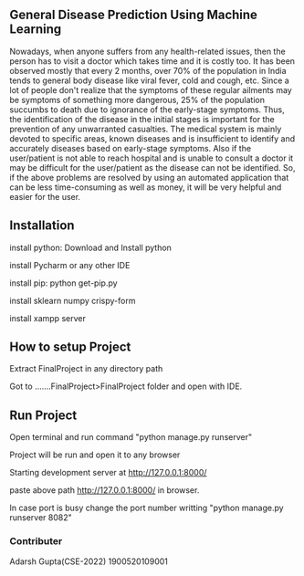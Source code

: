 ## General Disease Prediction Using Machine Learning


Nowadays, when anyone suffers from any health-related issues, then the person has to visit a
doctor which takes time and it is costly too. It has been observed mostly that every 2 months,
over 70% of the population in India tends to general body disease like viral fever, cold and
cough, etc. Since a lot of people don't realize that the symptoms of these regular ailments
may be symptoms of something more dangerous, 25% of the population succumbs to death
due to ignorance of the early-stage symptoms. Thus, the identification of the disease in the
initial stages is important for the prevention of any unwarranted casualties. The medical
system is mainly devoted to specific areas, known diseases and is insufficient to identify and
accurately diseases based on early-stage symptoms. Also if the user/patient is not able to
reach hospital and is unable to consult a doctor it may be difficult for the user/patient as the
disease can not be identified. So, if the above problems are resolved by using an automated
application that can be less time-consuming as well as money, it will be very helpful and
easier for the user.

## Installation

install python: Download and Install python

install Pycharm or any other IDE

install pip: python get-pip.py

install sklearn numpy crispy-form

install xampp server

## How to setup Project
Extract FinalProject in any directory path

Got to .......FinalProject>FinalProject folder and open with IDE.


## Run Project
Open terminal and run command   "python manage.py runserver"

Project will be run and open it to any browser 

Starting development server at http://127.0.0.1:8000/

paste above path http://127.0.0.1:8000/ in browser.

In case port is busy change the port number writting "python manage.py runserver 8082"

### Contributer
Adarsh Gupta(CSE-2022) 1900520109001

